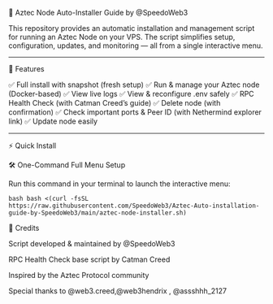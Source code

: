 🚀 Aztec Node Auto-Installer Guide by @SpeedoWeb3

This repository provides an automatic installation and management script for running an Aztec Node on your VPS.
The script simplifies setup, configuration, updates, and monitoring — all from a single interactive menu.


---

📌 Features

✅ Full install with snapshot (fresh setup)
✅ Run & manage your Aztec node (Docker-based)
✅ View live logs
✅ View & reconfigure .env safely
✅ RPC Health Check (with Catman Creed’s guide)
✅ Delete node (with confirmation)
✅ Check important ports & Peer ID (with Nethermind explorer link)
✅ Update node easily


---

⚡ Quick Install

🛠️ One-Command Full Menu Setup

Run this command in your terminal to launch the interactive menu:

``bash
bash <(curl -fsSL https://raw.githubusercontent.com/SpeedoWeb3/Aztec-Auto-installation-guide-by-SpeedoWeb3/main/aztec-node-installer.sh)`` 





🙌 Credits

Script developed & maintained by @SpeedoWeb3

RPC Health Check base script by Catman Creed

Inspired by the Aztec Protocol community

Special thanks to @web3.creed,@web3hendrix , @assshhh_2127

